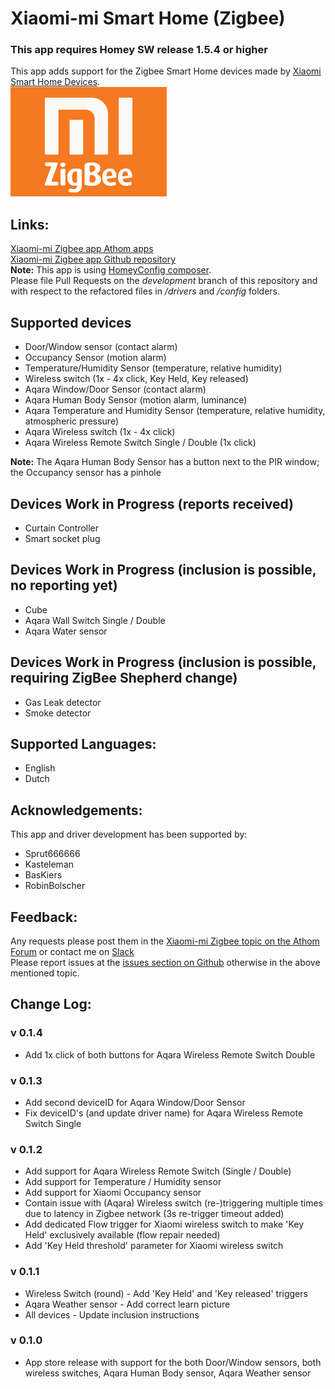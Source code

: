 # Xiaomi-mi Smart Home (Zigbee)

### This app requires Homey SW release 1.5.4 or higher

This app adds support for the Zigbee Smart Home devices made by [Xiaomi Smart Home Devices](https://xiaomi-mi.com/).  
<a href="https://github.com/TedTolboom/com.xiaomi-mi-zigbee">
  <img src="https://raw.githubusercontent.com/TedTolboom/com.xiaomi-mi-zigbee/master/assets/images/small.png">
</a>  

## Links:
[Xiaomi-mi Zigbee app Athom apps](https://apps.athom.com/app/com.xiaomi-mi-zigbee)                    
[Xiaomi-mi Zigbee app Github repository](https://github.com/TedTolboom/com.xiaomi-mi-zigbee)   
**Note:** This app is using [HomeyConfig composer](https://www.npmjs.com/package/node-homey-config-composer).   
Please file Pull Requests on the *development* branch of this repository and with respect to the refactored files in _/drivers_ and _/config_ folders.   

## Supported devices
* Door/Window sensor (contact alarm)
* Occupancy Sensor (motion alarm)
* Temperature/Humidity Sensor (temperature, relative humidity)
* Wireless switch (1x - 4x click, Key Held, Key released)
* Aqara Window/Door Sensor (contact alarm)
* Aqara Human Body Sensor (motion alarm, luminance)
* Aqara Temperature and Humidity Sensor (temperature, relative humidity, atmospheric pressure)
* Aqara Wireless switch (1x - 4x click)   
* Aqara Wireless Remote Switch Single / Double (1x click)     

**Note:** The Aqara Human Body Sensor has a button next to the PIR window; the Occupancy sensor has a pinhole   

## Devices Work in Progress (reports received)
* Curtain Controller
* Smart socket plug

## Devices Work in Progress (inclusion is possible, no reporting yet)
* Cube
* Aqara Wall Switch Single / Double
* Aqara Water sensor

## Devices Work in Progress (inclusion is possible, requiring ZigBee Shepherd change)
* Gas Leak detector
* Smoke detector

## Supported Languages:
* English
* Dutch

## Acknowledgements:
This app and driver development has been supported by:  
* Sprut666666   
* Kasteleman   
* BasKiers
* RobinBolscher

## Feedback:
Any requests please post them in the [Xiaomi-mi Zigbee topic on the Athom Forum](https://forum.athom.com/discussion/4120/) or contact me on [Slack](https://athomcommunity.slack.com/team/tedtolboom)    
Please report issues at the [issues section on Github](https://github.com/TedTolboom/com.xiaomi-mi-zigbee/issues) otherwise in the above mentioned topic.     

## Change Log:
### v 0.1.4
* Add 1x click of both buttons for Aqara Wireless Remote Switch Double  

### v 0.1.3
* Add second deviceID for Aqara Window/Door Sensor
* Fix deviceID's (and update driver name) for Aqara Wireless Remote Switch Single   

### v 0.1.2
* Add support for Aqara Wireless Remote Switch (Single / Double)
* Add support for Temperature / Humidity sensor
* Add support for Xiaomi Occupancy sensor    
* Contain issue with (Aqara) Wireless switch (re-)triggering multiple times due to latency in Zigbee network (3s re-trigger timeout added)   
* Add dedicated Flow trigger for Xiaomi wireless switch to make 'Key Held' exclusively available (flow repair needed)   
* Add 'Key Held threshold' parameter for Xiaomi wireless switch   

### v 0.1.1
* Wireless Switch (round) - Add 'Key Held' and 'Key released' triggers
* Aqara Weather sensor - Add correct learn picture
* All devices - Update inclusion instructions

### v 0.1.0
* App store release with support for the both Door/Window sensors, both wireless switches, Aqara Human Body sensor, Aqara Weather sensor
